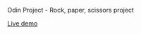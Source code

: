 Odin Project - Rock, paper, scissors project

<a href="https://odinrockpaperscissors.netlify.app/">Live demo</a>
